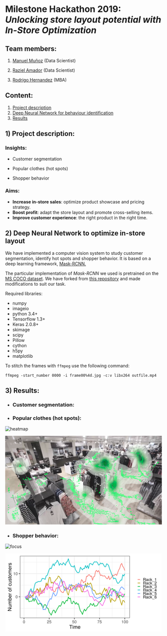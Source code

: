 # Milestone Hackathon 2019: *Unlocking store layout potential with In-Store Optimization*

## Team members:

1. [Manuel Muñoz](https://www.linkedin.com/in/manuelmunozaguirre/) (Data Scientist)

2. [Raziel Amador](https://www.linkedin.com/in/raziel-amador-rios-14161268/) (Data Scientist)

3. [Rodrigo Hernandez](https://www.linkedin.com/in/raziel-amador-rios-14161268/) (MBA)

## Content:

1. [Project description](#description)
2. [Deep Neural Network for behaviour identification](#deep)
3. [Results](#results)

## 1) <a id='description'></a> Project description:

### Insights:

* Customer segmentation

* Popular clothes (hot spots)

* Shopper behavior

### Aims:

* **Increase in-store sales**: optimize product showcase and pricing strategy.
* **Boost profit**: adapt the store layout and promote cross-selling items.
* **Improve customer experience**: the right product in the right time.


## 2) <a id='deep'></a> Deep Neural Network to optimize in-store layout

We have implemented a computer vision system to study customer segmentation, identify hot spots and shopper behavior. It is based on a deep learning framework, [Mask-RCNN.](https://arxiv.org/abs/1703.06870)

The particular implementation of *Mask-RCNN* we used is pretrained on the [MS COCO dataset](https://arxiv.org/abs/1405.03120). We have forked from [this repository](https://github.com/minimaxir/person-blocker) and made modifications to suit our task.

Required libraries:
- numpy
- imageio
- python 3.4+
- Tensorflow 1.3+
- Keras 2.0.8+
- skimage
- scipy
- Pillow
- cython
- h5py
- matplotlib

To stitch the frames with `ffmpeg` use the following command:

```{r}
ffmpeg -start_number 0000 -i frame00%4d.jpg -c:v libx264 outfile.mp4
```
## 3) <a id='results'></a> Results:

* ### Customer segmentation:



* ### Popular clothes (hot spots):

![heatmap](/heatmap/output/cropped/heatmaps.gif)

![path](/path_plotting/output/cropped.png)

* ### Shopper behavior:

![focus](graph/output_guy.gif)

![graph](graph/timegraph.png)
